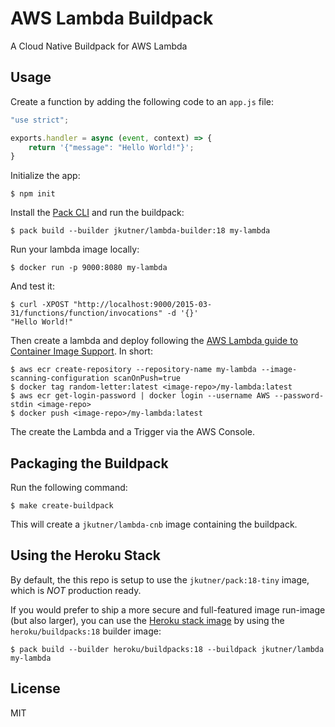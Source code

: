# AWS Lambda Buildpack

A Cloud Native Buildpack for AWS Lambda

## Usage

Create a function by adding the following code to an `app.js` file:

```js
"use strict";

exports.handler = async (event, context) => {
    return '{"message": "Hello World!"}';
}
```

Initialize the app:

```sh-session
$ npm init
```

Install the [Pack CLI](https://buildpacks.io/docs/tools/pack/) and run the buildpack:

```sh-session
$ pack build --builder jkutner/lambda-builder:18 my-lambda
```

Run your lambda image locally:

```sh-session
$ docker run -p 9000:8080 my-lambda
```

And test it:

```sh-session
$ curl -XPOST "http://localhost:9000/2015-03-31/functions/function/invocations" -d '{}'
"Hello World!"
```

Then create a lambda and deploy following the [AWS Lambda guide to Container Image Support](https://aws.amazon.com/blogs/aws/new-for-aws-lambda-container-image-support/). In short:

```
$ aws ecr create-repository --repository-name my-lambda --image-scanning-configuration scanOnPush=true
$ docker tag random-letter:latest <image-repo>/my-lambda:latest
$ aws ecr get-login-password | docker login --username AWS --password-stdin <image-repo>
$ docker push <image-repo>/my-lambda:latest
```

The create the Lambda and a Trigger via the AWS Console.

## Packaging the Buildpack

Run the following command:

```
$ make create-buildpack
```

This will create a `jkutner/lambda-cnb` image containing the buildpack.

## Using the Heroku Stack

By default, the this repo is setup to use the `jkutner/pack:18-tiny` image, which is _NOT_ production ready.

If you would prefer to ship a more secure and full-featured image run-image (but also larger), you can use the [Heroku stack image](https://devcenter.heroku.com/articles/stack) by using the `heroku/buildpacks:18` builder image:

```
$ pack build --builder heroku/buildpacks:18 --buildpack jkutner/lambda my-lambda
```

## License

MIT
